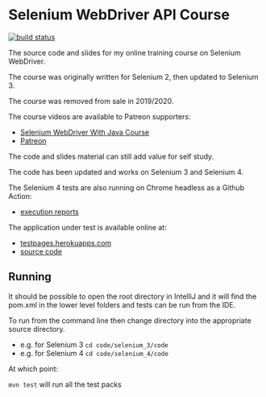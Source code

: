 # Selenium WebDriver API Course

[![build status](https://github.com/eviltester/seleniumWebDriverAPICourse/actions/workflows/build.yml/badge.svg)](https://github.com/eviltester/seleniumWebDriverAPICourse/actions)

The source code and slides for my online training course on Selenium WebDriver.

The course was originally written for Selenium 2, then updated to Selenium 3.

The course was removed from sale in 2019/2020.

The course videos are available to Patreon supporters:

- [Selenium WebDriver With Java Course](https://www.testerhq.com/member2/index.php?course=selenium_webdriver_3_api&page=coursecontents&preview=true)
- [Patreon](https://patreon.com/eviltester)

The code and slides material can still add value for self study.

The code has been updated and works on Selenium 3 and Selenium 4.

The Selenium 4 tests are also running on Chrome headless as a Github Action:

- [execution reports](https://github.com/eviltester/seleniumWebDriverAPICourse/actions/workflows/build.yml)

The application under test is available online at:

- [testpages.herokuapps.com](https://testpages.herokuapp.com/styled/index.html)
- [source code](https://github.com/eviltester/TestingApp/tree/master/java/testingapps/seleniumtestpages)

## Running

It should be possible to open the root directory in IntelliJ and it will find the pom.xml in the lower level folders and tests can be run from the IDE.

To run from the command line then change directory into the appropriate source directory.

- e.g. for Selenium 3 `cd code/selenium_3/code`
- e.g. for Selenium 4 `cd code/selenium_4/code`

At which point:

`mvn test` will run all the test packs

